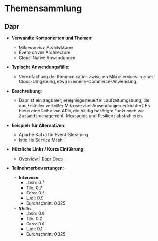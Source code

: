 # Themensammlung

## Dapr

- **Verwandte Komponenten und Themen**: 
  - Mikroservice-Architekturen
  - Event-driven Architecture
  - Cloud-Native Anwendungen

- **Typische Anwendungsfälle**: 
  - Vereinfachung der Kommunikation zwischen Mikroservices in einer Cloud-Umgebung, etwa in einer E-Commerce-Anwendung.

- **Beschreibung**: 
  - Dapr ist ein tragbarer, ereignisgesteuerter Laufzeitumgebung, die das Erstellen verteilter Mikroservice-Anwendungen erleichtert. Es bietet eine Reihe von APIs, die häufig benötigte Funktionen wie Zustandsmanagement, Messaging und Resilienz abstrahieren.

- **Beispiele für Alternativen**: 
  - Apache Kafka für Event-Streaming
  - Istio als Service Mesh

- **Nützliche Links / Kurze Einführung**: 
  - [Overview | Dapr Docs](https://dapr.io/)

- **Teilnehmerbewertungen**:
  - **Interesse**:
    - Josh: 0.7
    - Tilo: 0.7
    - Gero: 0.2
    - Ludi: 0.9
    - Durchschnitt: 0.625
  - **Skills**:
    - Josh: 0.0
    - Tilo: 0.0
    - Gero: 0.0
    - Ludi: 0.1
    - Durchschnitt: 0.025
